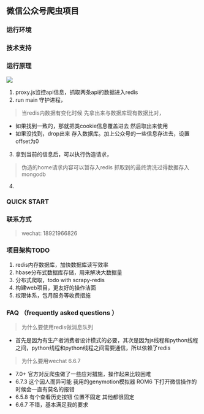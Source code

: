 ## 微信公众号爬虫项目
### 运行环境
### 技术支持
### 运行原理

![](/Users/sotyoyo/Desktop)

1. proxy.js监控api信息，抓取两条api的数据进入redis
2. run main 守护进程，
> 当redis内数据有变化时候 先拿出来与数据库现有数据比对，
- 如果找到一致的，那就把类cookie信息覆盖进去 然后取出来使用
- 如果没找到，drop出来 存入数据库。加上公众号的一些信息存进去，设置offset为0
3. 拿到当前的信息后，可以执行伪造请求，
> 伪造的home请求内容可以暂存入redis
> 抓取到的最终清洗过得数据存入mongodb
4.
### QUICK START
### 联系方式
> wechat: 18921966826
### 项目架构TODO
1. redis内存数据库，加快数据库读写效率
2. hbase分布式数据库存储，用来解决大数据量
3. 分布式爬取，todo with scrapy-redis
4. 构建web项目，更友好的操作洁面
5. 权限体系，包月服务等收费措施

### FAQ （frequently asked questions ）
> 为什么要使用redis做消息队列
- 首先是因为有生产者消费者设计模式的必要，其次是因为js线程和python线程之间，python线程和python线程之间需要通信，所以依赖了redis

> 为什么要用wechat 6.6.7
- 7.0+ 官方对反爬虫做了一些应对措施，操作起来比较困难
- 6.7.3 这个因人而异可能 我用的genymotion模拟器 ROM6 下打开微信操作的时候会一直有莫名的报错
- 6.5.8 有个查看历史按钮 位置不固定 其他都很固定
- 6.6.7 不错，基本满足我的要求